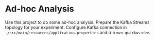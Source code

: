 # Ad-hoc Analysis

Use this project to do some ad-hoc analysis.
Prepare the Kafka Streams topology for your experiment.
Configure Kafka connection in `./src/main/resources/application.properties` and run `mvn quarkus:dev`.